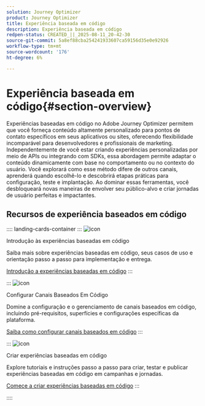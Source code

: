 ```yaml
---
solution: Journey Optimizer
product: Journey Optimizer
title: Experiência baseada em código
description: Experiência baseada em código
redpen-status: CREATED_||_2025-08-11_20-42-30
source-git-commit: 5a8ef88cba254241933607ca59156d35e0e92926
workflow-type: tm+mt
source-wordcount: '176'
ht-degree: 6%

---
```



# Experiência baseada em código{#section-overview}

Experiências baseadas em código no Adobe Journey Optimizer permitem que você forneça conteúdo altamente personalizado para pontos de contato específicos em seus aplicativos ou sites, oferecendo flexibilidade incomparável para desenvolvedores e profissionais de marketing. Independentemente de você estar criando experiências personalizadas por meio de APIs ou integrando com SDKs, essa abordagem permite adaptar o conteúdo dinamicamente com base no comportamento ou no contexto do usuário. Você explorará como esse método difere de outros canais, aprenderá quando escolhê-lo e descobrirá etapas práticas para configuração, teste e implantação. Ao dominar essas ferramentas, você desbloqueará novas maneiras de envolver seu público-alvo e criar jornadas de usuário perfeitas e impactantes.

## Recursos de experiência baseados em código

:::: landing-cards-container
:::
![icon](https://cdn.experienceleague.adobe.com/icons/book.svg?lang=pt-BR)

Introdução às experiências baseadas em código

Saiba mais sobre experiências baseadas em código, seus casos de uso e orientação passo a passo para implementação e entrega.

[Introdução a experiências baseadas em código](../using/code-based/get-started-code-based.md)
:::

:::
![icon](https://cdn.experienceleague.adobe.com/icons/gear.svg?lang=pt-BR)

Configurar Canais Baseados Em Código

Domine a configuração e o gerenciamento de canais baseados em código, incluindo pré-requisitos, superfícies e configurações específicas da plataforma.

[Saiba como configurar canais baseados em código](configure-code-based-channel-landing-page.md)
:::

:::
![icon](https://cdn.experienceleague.adobe.com/icons/circle-play.svg?lang=pt-BR)

Criar experiências baseadas em código

Explore tutoriais e instruções passo a passo para criar, testar e publicar experiências baseadas em código em campanhas e jornadas.

[Comece a criar experiências baseadas em código](create-code-based-experiences-landing-page.md)
:::

::::
